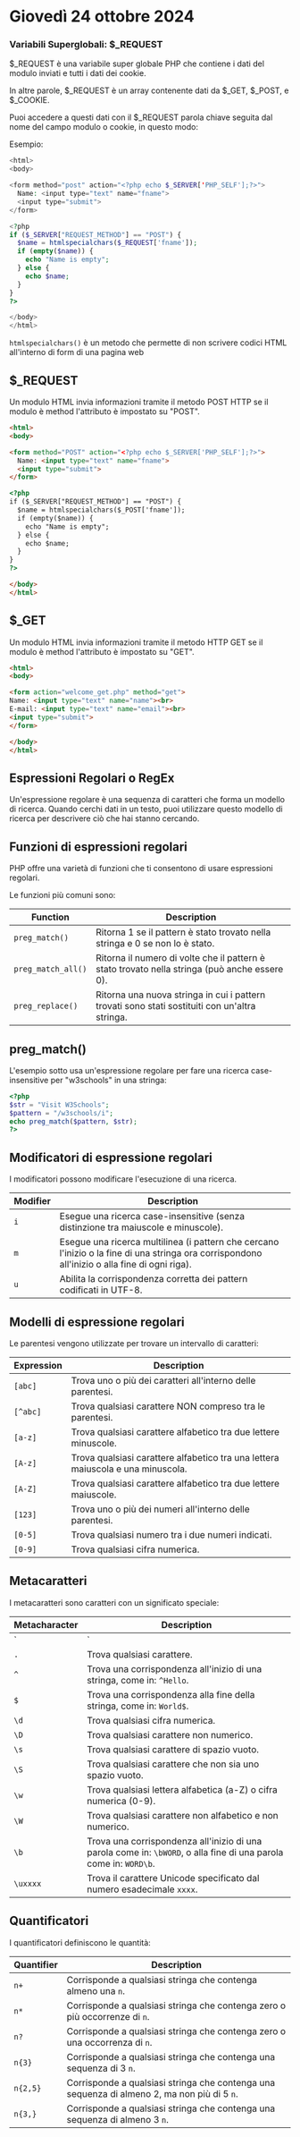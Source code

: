 # Giovedì 24 ottobre 2024

### Variabili Superglobali: $_REQUEST

$_REQUEST è una variabile super globale PHP che contiene i dati del modulo inviati e tutti i dati dei cookie.

In altre parole, $_REQUEST è un array contenente dati da $_GET, $_POST, e $_COOKIE.

Puoi accedere a questi dati con il $_REQUEST parola chiave seguita dal nome del campo modulo o cookie, in questo modo:

Esempio:
```php
<html>
<body>

<form method="post" action="<?php echo $_SERVER['PHP_SELF'];?>">
  Name: <input type="text" name="fname">
  <input type="submit">
</form>

<?php
if ($_SERVER["REQUEST_METHOD"] == "POST") {
  $name = htmlspecialchars($_REQUEST['fname']);
  if (empty($name)) {
    echo "Name is empty";
  } else {
    echo $name;
  }
}
?>

</body>
</html>
```

`htmlspecialchars()` è un metodo che permette di non scrivere codici HTML all'interno di form di una pagina web

## $_REQUEST

Un modulo HTML invia informazioni tramite il metodo POST HTTP se il modulo è method l'attributo è impostato su "POST".

```html
<html>
<body>

<form method="POST" action="<?php echo $_SERVER['PHP_SELF'];?>">
  Name: <input type="text" name="fname">
  <input type="submit">
</form>

<?php
if ($_SERVER["REQUEST_METHOD"] == "POST") {
  $name = htmlspecialchars($_POST['fname']);
  if (empty($name)) {
    echo "Name is empty";
  } else {
    echo $name;
  }
}
?>

</body>
</html>
```

## $_GET

Un modulo HTML invia informazioni tramite il metodo HTTP GET se il modulo è method l'attributo è impostato su "GET".

```html
<html>  
<body>

<form action="welcome_get.php" method="get">
Name: <input type="text" name="name"><br>
E-mail: <input type="text" name="email"><br>
<input type="submit">
</form>

</body>
</html>
```

## Espressioni Regolari o RegEx

Un'espressione regolare è una sequenza di caratteri che forma un modello di ricerca. Quando cerchi dati in un testo, puoi utilizzare questo modello di ricerca per descrivere ciò che hai stanno cercando.

## Funzioni di espressioni regolari

PHP offre una varietà di funzioni che ti consentono di usare espressioni regolari.

Le funzioni più comuni sono:

| **Function**        | **Description**                                                                 |
|---------------------|---------------------------------------------------------------------------------|
| `preg_match()`       | Ritorna 1 se il pattern è stato trovato nella stringa e 0 se non lo è stato.    |
| `preg_match_all()`   | Ritorna il numero di volte che il pattern è stato trovato nella stringa (può anche essere 0). |
| `preg_replace()`     | Ritorna una nuova stringa in cui i pattern trovati sono stati sostituiti con un'altra stringa. |

## preg_match()
L'esempio sotto usa un'espressione regolare per fare una ricerca case-insensitive per "w3schools" in una stringa:

```php
<?php 
$str = "Visit W3Schools";
$pattern = "/w3schools/i";
echo preg_match($pattern, $str);
?>
```

## Modificatori di espressione regolari

I modificatori possono modificare l'esecuzione di una ricerca.

| **Modifier** | **Description**                                                                                       |
|--------------|-------------------------------------------------------------------------------------------------------|
| `i`          | Esegue una ricerca case-insensitive (senza distinzione tra maiuscole e minuscole).                     |
| `m`          | Esegue una ricerca multilinea (i pattern che cercano l'inizio o la fine di una stringa ora corrispondono all'inizio o alla fine di ogni riga). |
| `u`          | Abilita la corrispondenza corretta dei pattern codificati in UTF-8.                                    |

## Modelli di espressione regolari

Le parentesi vengono utilizzate per trovare un intervallo di caratteri:

| **Expression** | **Description**                                                                  |
|----------------|----------------------------------------------------------------------------------|
| `[abc]`        | Trova uno o più dei caratteri all'interno delle parentesi.                       |
| `[^abc]`       | Trova qualsiasi carattere NON compreso tra le parentesi.                         |
| `[a-z]`        | Trova qualsiasi carattere alfabetico tra due lettere minuscole.                  |
| `[A-z]`        | Trova qualsiasi carattere alfabetico tra una lettera maiuscola e una minuscola.   |
| `[A-Z]`        | Trova qualsiasi carattere alfabetico tra due lettere maiuscole.                  |
| `[123]`        | Trova uno o più dei numeri all'interno delle parentesi.                          |
| `[0-5]`        | Trova qualsiasi numero tra i due numeri indicati.                                |
| `[0-9]`        | Trova qualsiasi cifra numerica.                                                  |

## Metacaratteri

I metacaratteri sono caratteri con un significato speciale:

| **Metacharacter** | **Description**                                                                 |
|-------------------|---------------------------------------------------------------------------------|
| `|`               | Trova una corrispondenza per uno dei pattern separati da `|`, come in: `cat|dog|fish`. |
| `.`               | Trova qualsiasi carattere.                                                      |
| `^`               | Trova una corrispondenza all'inizio di una stringa, come in: `^Hello`.           |
| `$`               | Trova una corrispondenza alla fine della stringa, come in: `World$`.             |
| `\d`              | Trova qualsiasi cifra numerica.                                                 |
| `\D`              | Trova qualsiasi carattere non numerico.                                         |
| `\s`              | Trova qualsiasi carattere di spazio vuoto.                                      |
| `\S`              | Trova qualsiasi carattere che non sia uno spazio vuoto.                         |
| `\w`              | Trova qualsiasi lettera alfabetica (a-Z) o cifra numerica (0-9).                |
| `\W`              | Trova qualsiasi carattere non alfabetico e non numerico.                        |
| `\b`              | Trova una corrispondenza all'inizio di una parola come in: `\bWORD`, o alla fine di una parola come in: `WORD\b`. |
| `\uxxxx`          | Trova il carattere Unicode specificato dal numero esadecimale `xxxx`.           |

## Quantificatori

I quantificatori definiscono le quantità:

| **Quantifier** | **Description**                                                                              |
|----------------|----------------------------------------------------------------------------------------------|
| `n+`           | Corrisponde a qualsiasi stringa che contenga almeno una `n`.                                 |
| `n*`           | Corrisponde a qualsiasi stringa che contenga zero o più occorrenze di `n`.                   |
| `n?`           | Corrisponde a qualsiasi stringa che contenga zero o una occorrenza di `n`.                   |
| `n{3}`         | Corrisponde a qualsiasi stringa che contenga una sequenza di 3 `n`.                          |
| `n{2,5}`       | Corrisponde a qualsiasi stringa che contenga una sequenza di almeno 2, ma non più di 5 `n`.  |
| `n{3,}`        | Corrisponde a qualsiasi stringa che contenga una sequenza di almeno 3 `n`.                   |



